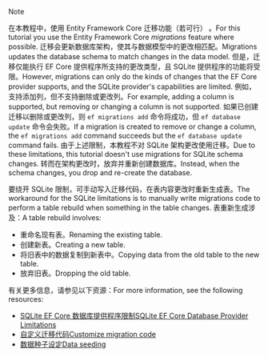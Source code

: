 
> [!NOTE]
> <span data-ttu-id="064c0-101">在本教程中，使用 Entity Framework Core 迁移功能（若可行）  。</span><span class="sxs-lookup"><span data-stu-id="064c0-101">For this tutorial you use the Entity Framework Core *migrations* feature where possible.</span></span> <span data-ttu-id="064c0-102">迁移会更新数据库架构，使其与数据模型中的更改相匹配。</span><span class="sxs-lookup"><span data-stu-id="064c0-102">Migrations updates the database schema to match changes in the data model.</span></span> <span data-ttu-id="064c0-103">但是，迁移仅能执行 EF Core 提供程序所支持的更改类型，且 SQLite 提供程序的功能将受限。</span><span class="sxs-lookup"><span data-stu-id="064c0-103">However, migrations can only do the kinds of changes that the EF Core provider supports, and the SQLite provider's capabilities are limited.</span></span> <span data-ttu-id="064c0-104">例如，支持添加列，但不支持删除或更改列。</span><span class="sxs-lookup"><span data-stu-id="064c0-104">For example, adding a column is supported, but removing or changing a column is not supported.</span></span> <span data-ttu-id="064c0-105">如果已创建迁移以删除或更改列，则 `ef migrations add` 命令将成功，但 `ef database update` 命令会失败。</span><span class="sxs-lookup"><span data-stu-id="064c0-105">If a migration is created to remove or change a column, the `ef migrations add` command succeeds but the `ef database update` command fails.</span></span> <span data-ttu-id="064c0-106">由于上述限制，本教程不对 SQLite 架构更改使用迁移。</span><span class="sxs-lookup"><span data-stu-id="064c0-106">Due to these limitations, this tutorial doesn't use migrations for SQLite schema changes.</span></span> <span data-ttu-id="064c0-107">转而在架构更改时，放弃并重新创建数据库。</span><span class="sxs-lookup"><span data-stu-id="064c0-107">Instead, when the schema changes, you drop and re-create the database.</span></span>
>
><span data-ttu-id="064c0-108">要绕开 SQLite 限制，可手动写入迁移代码，在表内容更改时重新生成表。</span><span class="sxs-lookup"><span data-stu-id="064c0-108">The workaround for the SQLite limitations is to manually write migrations code to perform a table rebuild when something in the table changes.</span></span> <span data-ttu-id="064c0-109">表重新生成涉及：</span><span class="sxs-lookup"><span data-stu-id="064c0-109">A table rebuild involves:</span></span>
>
>* <span data-ttu-id="064c0-110">重命名现有表。</span><span class="sxs-lookup"><span data-stu-id="064c0-110">Renaming the existing table.</span></span>
>* <span data-ttu-id="064c0-111">创建新表。</span><span class="sxs-lookup"><span data-stu-id="064c0-111">Creating a new table.</span></span>
>* <span data-ttu-id="064c0-112">将旧表中的数据复制到新表中。</span><span class="sxs-lookup"><span data-stu-id="064c0-112">Copying data from the old table to the new table.</span></span>
>* <span data-ttu-id="064c0-113">放弃旧表。</span><span class="sxs-lookup"><span data-stu-id="064c0-113">Dropping the old table.</span></span>
>
><span data-ttu-id="064c0-114">有关更多信息，请参见以下资源：</span><span class="sxs-lookup"><span data-stu-id="064c0-114">For more information, see the following resources:</span></span>
>
> * [<span data-ttu-id="064c0-115">SQLite EF Core 数据库提供程序限制</span><span class="sxs-lookup"><span data-stu-id="064c0-115">SQLite EF Core Database Provider Limitations</span></span>](/ef/core/providers/sqlite/limitations)
> * [<span data-ttu-id="064c0-116">自定义迁移代码</span><span class="sxs-lookup"><span data-stu-id="064c0-116">Customize migration code</span></span>](/ef/core/managing-schemas/migrations/#customize-migration-code)
> * [<span data-ttu-id="064c0-117">数据种子设定</span><span class="sxs-lookup"><span data-stu-id="064c0-117">Data seeding</span></span>](/ef/core/modeling/data-seeding)